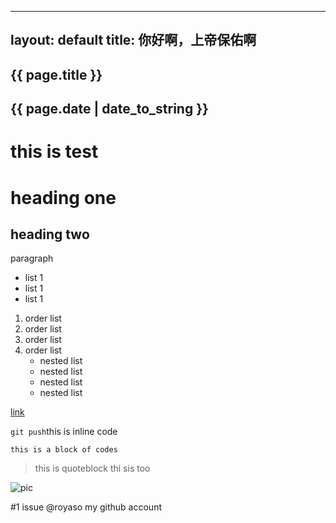 ---
layout: default
title: 你好啊，上帝保佑啊
--

<h2>{{ page.title }}</h2>
<h2>{{ page.date | date_to_string }}</h2>


this is test 
============

# heading one 
## heading two

paragraph

- list 1
- list 1
- list 1

1. order list
1. order list
1. order list
1. order list
	- nested list
	- nested list
	- nested list
	- nested list

[link](http://www.github.com 'github')

`git push`this is inline code

```
this is a block of codes
```

> this is quoteblock
> thi sis too

![pic](http://www.ruanyifeng.com/blog/images/person2_s.jpg 'pic desc')

#1 issue
@royaso my github account
